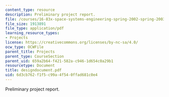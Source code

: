 ```yaml
---
content_type: resource
description: Preliminary project report.
file: /courses/16-83x-space-systems-engineering-spring-2002-spring-2003/6d3cb762f1f5c99a4f540ffad681c0e4_designdocument.pdf
file_size: 1913891
file_type: application/pdf
learning_resource_types:
- Projects
license: https://creativecommons.org/licenses/by-nc-sa/4.0/
ocw_type: OCWFile
parent_title: Projects
parent_type: CourseSection
parent_uid: 659a2b64-f421-582a-c946-1d654c0a29b1
resourcetype: Document
title: designdocument.pdf
uid: 6d3cb762-f1f5-c99a-4f54-0ffad681c0e4
---
```

Preliminary project report.